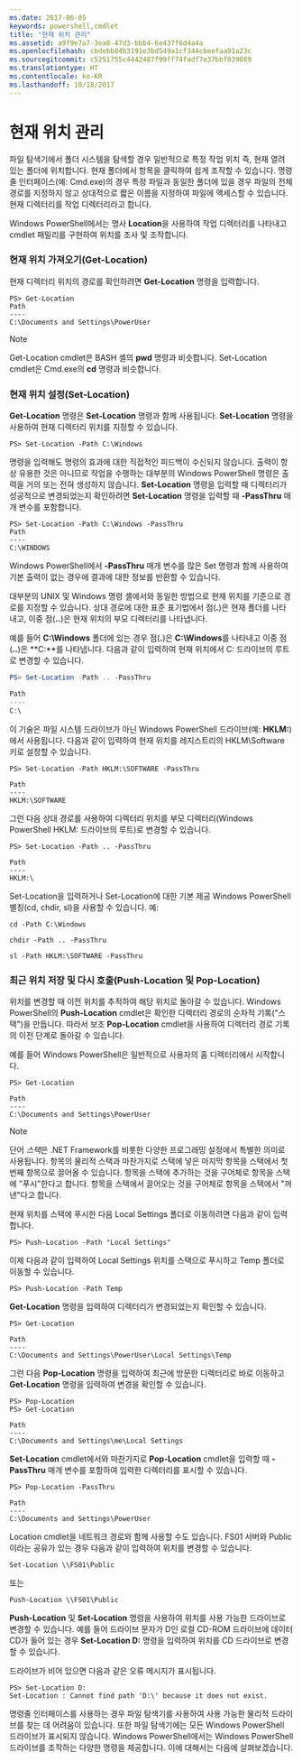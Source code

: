 ```yaml
---
ms.date: 2017-06-05
keywords: powershell,cmdlet
title: "현재 위치 관리"
ms.assetid: a9f9e7a7-3ea8-47d3-bbb4-6e437f6d4a4a
ms.openlocfilehash: cbdebb84b3191e3bd549a1cf344cbeefaa91a23c
ms.sourcegitcommit: c5251755c4442487f99ff74fadf7e37bbf039089
ms.translationtype: HT
ms.contentlocale: ko-KR
ms.lasthandoff: 10/18/2017
---
```

# <a name="managing-current-location"></a>현재 위치 관리
파일 탐색기에서 폴더 시스템을 탐색할 경우 일반적으로 특정 작업 위치 즉, 현재 열려 있는 폴더에 위치합니다. 현재 폴더에서 항목을 클릭하여 쉽게 조작할 수 있습니다. 명령줄 인터페이스(예: Cmd.exe)의 경우 특정 파일과 동일한 폴더에 있을 경우 파일의 전체 경로를 지정하지 않고 상대적으로 짧은 이름을 지정하여 파일에 액세스할 수 있습니다. 현재 디렉터리를 작업 디렉터리라고 합니다.

Windows PowerShell에서는 명사 **Location**을 사용하여 작업 디렉터리를 나타내고 cmdlet 패밀리를 구현하여 위치를 조사 및 조작합니다.

### <a name="getting-your-current-location-get-location"></a>현재 위치 가져오기(Get-Location)
현재 디렉터리 위치의 경로를 확인하려면 **Get-Location** 명령을 입력합니다.

```
PS> Get-Location
Path
----
C:\Documents and Settings\PowerUser
```

> [!NOTE]
> Get-Location cmdlet은 BASH 셸의 **pwd** 명령과 비슷합니다. Set-Location cmdlet은 Cmd.exe의 **cd** 명령과 비슷합니다.

### <a name="setting-your-current-location-set-location"></a>현재 위치 설정(Set-Location)
**Get-Location** 명령은 **Set-Location** 명령과 함께 사용됩니다. **Set-Location** 명령을 사용하여 현재 디렉터리 위치를 지정할 수 있습니다.

```
PS> Set-Location -Path C:\Windows
```

명령을 입력해도 명령의 효과에 대한 직접적인 피드백이 수신되지 않습니다. 출력이 항상 유용한 것은 아니므로 작업을 수행하는 대부분의 Windows PowerShell 명령은 출력을 거의 또는 전혀 생성하지 않습니다. **Set-Location** 명령을 입력할 때 디렉터리가 성공적으로 변경되었는지 확인하려면 **Set-Location** 명령을 입력할 때 **-PassThru** 매개 변수를 포함합니다.

```
PS> Set-Location -Path C:\Windows -PassThru
Path
----
C:\WINDOWS
```

Windows PowerShell에서 **-PassThru** 매개 변수를 많은 Set 명령과 함께 사용하여 기본 출력이 없는 경우에 결과에 대한 정보를 반환할 수 있습니다.

대부분의 UNIX 및 Windows 명령 셸에서와 동일한 방법으로 현재 위치를 기준으로 경로를 지정할 수 있습니다. 상대 경로에 대한 표준 표기법에서 점(**.**)은 현재 폴더를 나타내고, 이중 점(**..**)은 현재 위치의 부모 디렉터리를 나타냅니다.

예를 들어 **C:\\Windows** 폴더에 있는 경우 점(**.**)은 **C:\\Windows**를 나타내고 이중 점(**..**)은 **C:**를 나타냅니다. 다음과 같이 입력하여 현재 위치에서 C: 드라이브의 루트로 변경할 수 있습니다.

```powershell
PS> Set-Location -Path .. -PassThru

Path
----
C:\
```

이 기술은 파일 시스템 드라이브가 아닌 Windows PowerShell 드라이브(예: **HKLM:**)에서 사용됩니다. 다음과 같이 입력하여 현재 위치를 레지스트리의 HKLM\\Software 키로 설정할 수 있습니다.

```
PS> Set-Location -Path HKLM:\SOFTWARE -PassThru

Path
----
HKLM:\SOFTWARE
```

그런 다음 상대 경로를 사용하여 디렉터리 위치를 부모 디렉터리(Windows PowerShell HKLM: 드라이브의 루트)로 변경할 수 있습니다.

```
PS> Set-Location -Path .. -PassThru

Path
----
HKLM:\
```

Set-Location을 입력하거나 Set-Location에 대한 기본 제공 Windows PowerShell 별칭(cd, chdir, sl)을 사용할 수 있습니다. 예:

```
cd -Path C:\Windows
```

```
chdir -Path .. -PassThru
```

```
sl -Path HKLM:\SOFTWARE -PassThru
```

### <a name="saving-and-recalling-recent-locations-push-location-and-pop-location"></a>최근 위치 저장 및 다시 호출(Push-Location 및 Pop-Location)
위치를 변경할 때 이전 위치를 추적하여 해당 위치로 돌아갈 수 있습니다. Windows PowerShell의 **Push-Location** cmdlet은 확인한 디렉터리 경로의 순차적 기록("스택")을 만듭니다. 따라서 보조 **Pop-Location** cmdlet을 사용하여 디렉터리 경로 기록의 이전 단계로 돌아갈 수 있습니다.

예를 들어 Windows PowerShell은 일반적으로 사용자의 홈 디렉터리에서 시작합니다.

```
PS> Get-Location

Path
----
C:\Documents and Settings\PowerUser
```

> [!NOTE]
> 단어 *스택*은 .NET Framework를 비롯한 다양한 프로그래밍 설정에서 특별한 의미로 사용됩니다. 항목의 물리적 스택과 마찬가지로 스택에 넣은 마지막 항목을 스택에서 첫 번째 항목으로 끌어올 수 있습니다. 항목을 스택에 추가하는 것을 구어체로 항목을 스택에 "푸시"한다고 합니다. 항목을 스택에서 끌어오는 것을 구어체로 항목을 스택에서 "꺼낸"다고 합니다.

현재 위치를 스택에 푸시한 다음 Local Settings 폴더로 이동하려면 다음과 같이 입력합니다.

```
PS> Push-Location -Path "Local Settings"
```

이제 다음과 같이 입력하여 Local Settings 위치를 스택으로 푸시하고 Temp 폴더로 이동할 수 있습니다.

```
PS> Push-Location -Path Temp
```

**Get-Location** 명령을 입력하여 디렉터리가 변경되었는지 확인할 수 있습니다.

```
PS> Get-Location

Path
----
C:\Documents and Settings\PowerUser\Local Settings\Temp
```

그런 다음 **Pop-Location** 명령을 입력하여 최근에 방문한 디렉터리로 바로 이동하고 **Get-Location** 명령을 입력하여 변경을 확인할 수 있습니다.

```
PS> Pop-Location
PS> Get-Location

Path
----
C:\Documents and Settings\me\Local Settings
```

**Set-Location** cmdlet에서와 마찬가지로 **Pop-Location** cmdlet을 입력할 때 **-PassThru** 매개 변수를 포함하여 입력한 디렉터리를 표시할 수 있습니다.

```
PS> Pop-Location -PassThru

Path
----
C:\Documents and Settings\PowerUser
```

Location cmdlet을 네트워크 경로와 함께 사용할 수도 있습니다. FS01 서버와 Public이라는 공유가 있는 경우 다음과 같이 입력하여 위치를 변경할 수 있습니다.

```
Set-Location \\FS01\Public
```

또는

```
Push-Location \\FS01\Public
```

**Push-Location** 및 **Set-Location** 명령을 사용하여 위치를 사용 가능한 드라이브로 변경할 수 있습니다. 예를 들어 드라이브 문자가 D인 로컬 CD-ROM 드라이브에 데이터 CD가 들어 있는 경우 **Set-Location D:** 명령을 입력하여 위치를 CD 드라이브로 변경할 수 있습니다.

드라이브가 비어 있으면 다음과 같은 오류 메시지가 표시됩니다.

```
PS> Set-Location D:
Set-Location : Cannot find path 'D:\' because it does not exist.
```

명령줄 인터페이스를 사용하는 경우 파일 탐색기를 사용하여 사용 가능한 물리적 드라이브를 찾는 데 어려움이 있습니다. 또한 파일 탐색기에는 모든 Windows PowerShell 드라이브가 표시되지 않습니다. Windows PowerShell에서는 Windows PowerShell 드라이브를 조작하는 다양한 명령을 제공합니다. 이에 대해서는 다음에 살펴보겠습니다.

